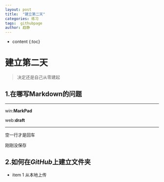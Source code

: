 ```yaml
---
layout: post
title:  "建立第二天"
categories: 练习
tags:  githubpage 
author: 趋静
---
```


* content
{:toc}


# 建立第二天
> 决定还是自己从零建起

## 1.在哪写Markdown的问题
***
win:**MarkPad**

web:**draft**
***
空一行才是回车

刚刚没保存
## 2.如何在*GitHub*上建立文件夹
* item 1 从本地上传

